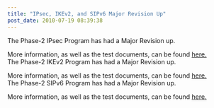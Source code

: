 ```yaml
---
title: "IPsec, IKEv2, and SIPv6 Major Revision Up"
post_date: 2010-07-19 08:39:38
---
```

The Phase-2 IPsec Program has had a Major Revision up.  

More information, as well as the test documents, can be found [here.](../resources/ipsec.html)  
The Phase-2 IKEv2 Program has had a Major Revision up.  

More information, as well as the test documents, can be found [here.](../resources/ikev2.html)  
The Phase-2 SIPv6 Program has had a Major Revision up.  

More information, as well as the test documents, can be found [here.](../resources/sip.html)
